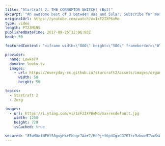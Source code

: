 ```yaml
---
title: "StarCraft 2: THE CORRUPTOR SWITCH! (Bo3)"
excerpt: "An awesome best of 3 between Has and Solar. Subscribe for more videos: http://lowko.tv/youtube Mass Oracle in a Pro game: https://goo.gl/W65Hvg  Has is known his for his insane strategies. Solar knows of this as well, and decides to play very careful in these matches between a top of the line Zerg player"
originalUrl: https://youtube.com/watch?v=1xF2IXP6oMo
type: video
length: PT23M19S
publishedDateTime: 2017-09-26T12:06:03Z
heat: 50

featuredContent: "<iframe width=\"800\" height=\"500\" frameborder=\"0\" src=\"https://www.youtube.com/embed/1xF2IXP6oMo\" allow=\"accelerometer; autoplay; encrypted-media; gyroscope; picture-in-picture\" allowfullscreen></iframe>"

provider:
  name: LowkoTV
  domain: lowko.tv
  images:
    - url: https://everyday-cc.github.io/starcraft2/assets/images/organizations/lowko.tv-50x50.jpg
      width: 50
      height: 50

topics:
  - StarCraft 2
  - Zerg

images:
  - url: https://i.ytimg.com/vi/1xF2IXP6oMo/maxresdefault.jpg
    width: 1280
    height: 720
    isCached: true

secured: "85wM0mfNFHYS0guyHkrEkhqr7Aa+7/McPj+f6pdGgxGG70Trc9zbwoMIVm8sWEtDMCUxZvi1VQurGfz5bMiHUTMv0+XVvzfrro1Z5SpMA/XIpfX24BQJ8HDUa8K6wIZF6LPj9e57pp7P77Jr68Pp+JszQov8L6D7o1DXevdHRTzVY1MGNME6X2LBL/Rt2817e3XA1EyRLuLU8lwG9OckDd5ckxCh35CcPcpkwX0AV9DeGZI8+nSRk9AG33KRiuMnnHqPhjxaAzUbmjCNdXaz0Bb6Rq2lGO805cgYqA1Auwfs6RQFzpoouuC2oDi+S9RmdzQmO8d+aDYltANhZQi6knEYs6//BirE8ljf9Rvqu8V6VGSaSgCEjWDrcyEt4gE85NHP4+UTahfI3ZqP8We2HqEjk7gPzLnoeutjXLqiloY=;kDDesuE8Z5PGa04kK4M7tA=="
---
```


